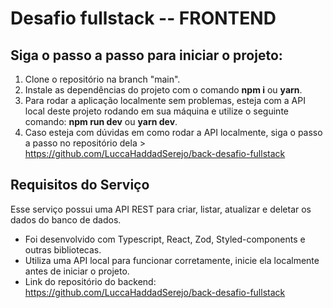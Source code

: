 # Desafio fullstack -- FRONTEND

## Siga o passo a passo para iniciar o projeto:
 1. Clone o repositório na branch "main".
 2. Instale as dependências do projeto com o comando **npm i** ou **yarn**.
 3. Para rodar a aplicação localmente sem problemas, esteja com a API local deste projeto rodando em sua máquina e utilize o seguinte comando: **npm run dev** ou **yarn dev**.
 4. Caso esteja com dúvidas em como rodar a API localmente, siga o passo a passo no repositório dela > https://github.com/LuccaHaddadSerejo/back-desafio-fullstack


## Requisitos do Serviço

Esse serviço possui uma API REST para criar, listar, atualizar e deletar os dados do banco de dados.

- Foi desenvolvido com Typescript, React, Zod, Styled-components e outras bibliotecas.
- Utiliza uma API local para funcionar corretamente, inicie ela localmente antes de iniciar o projeto.
- Link do repositório do backend: https://github.com/LuccaHaddadSerejo/back-desafio-fullstack


 
